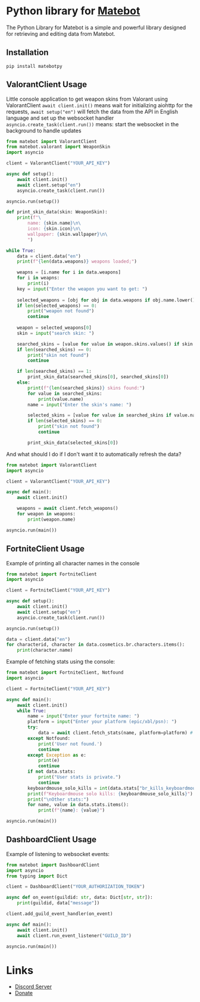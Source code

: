# Python library for [Matebot](https://matebot.xyz)
The Python Library for Matebot is a simple and powerful library designed for retrieving and editing data from Matebot.

## Installation
```
pip install matebotpy
```

## ValorantClient Usage
Little console application to get weapon skins from Valorant using ValorantClient
`await client.init()` means wait for initializing aiohttp for the requests, `await setup("en")` will fetch the data from the API in English language and set up the websocket handler
`asyncio.create_task(client.run())` means: start the websocket in the background to handle updates
```py
from matebot import ValorantClient
from matebot.valorant import WeaponSkin
import asyncio

client = ValorantClient("YOUR_API_KEY")

async def setup():
    await client.init()
    await client.setup("en")
    asyncio.create_task(client.run())

asyncio.run(setup())

def print_skin_data(skin: WeaponSkin):
    print(f"\
        name: {skin.name}\n\
        icon: {skin.icon}\n\
        wallpaper: {skin.wallpaper}\n\
        ")

while True:
    data = client.data("en")
    print(f"{len(data.weapons)} weapons loaded;")

    weapns = [i.name for i in data.weapons]
    for i in weapns:
        print(i)
    key = input("Enter the weapon you want to get: ")
    
    selected_weapons = [obj for obj in data.weapons if obj.name.lower() == key.lower()]
    if len(selected_weapons) == 0:
        print("weapon not found")
        continue
    
    weapon = selected_weapons[0]
    skin = input("search skin: ")

    searched_skins = [value for value in weapon.skins.values() if skin.lower() in value.name.lower()]
    if len(searched_skins) == 0:
        print("skin not found")
        continue

    if len(searched_skins) == 1:
        print_skin_data(searched_skins[0], searched_skins[0])
    else:
        print(f"{len(searched_skins)} skins found:")
        for value in searched_skins:
            print(value.name)
        name = input("Enter the skin's name: ")

        selected_skins = [value for value in searched_skins if value.name.lower() == name.lower()]
        if len(selected_skins) == 0:
            print("skin not found")
            continue

        print_skin_data(selected_skins[0])
```

And what should I do if I don't want it to automatically refresh the data?
```py
from matebot import ValorantClient
import asyncio

client = ValorantClient("YOUR_API_KEY")

async def main():
    await client.init()

    weapons = await client.fetch_weapons()
    for weapon in weapons:
        print(weapon.name)

asyncio.run(main())
```

## FortniteClient Usage
Example of printing all character names in the console
```py
from matebot import FortniteClient
import asyncio

client = FortniteClient("YOUR_API_KEY")

async def setup():
    await client.init()
    await client.setup("en")
    asyncio.create_task(client.run())

asyncio.run(setup())

data = client.data("en")
for characterid, character in data.cosmetics.br.characters.items():
    print(character.name)
```

Example of fetching stats using the console:
```py
from matebot import FortniteClient, Notfound
import asyncio

client = FortniteClient("YOUR_API_KEY")

async def main():
    await client.init()
    while True:
        name = input("Enter your fortnite name: ")
        platform = input("Enter your platform (epic/xbl/psn): ")
        try:
            data = await client.fetch_stats(name, platform=platform) # You can use start_time and end_time parameter
        except Notfound:
            print('User not found.')
            continue
        except Exception as e:
            print(e)
            continue
        if not data.stats:
            print("User stats is private.")
            continue
        keyboardmouse_solo_kills = int(data.stats["br_kills_keyboardmouse_m0_playlist_defaultsolo"]) if "br_kills_keyboardmouse_m0_playlist_defaultsolo" in data.stats.keys() else 0
        print(f"Keyboardmouse solo kills: {keyboardmouse_solo_kills}")
        print("\nOther stats:")
        for name, value in data.stats.items():
            print(f"{name}: {value}")

asyncio.run(main())
```

## DashboardClient Usage
Example of listening to websocket events:

```py
from matebot import DashboardClient
import asyncio
from typing import Dict

client = DashboardClient("YOUR_AUTHORIZATION_TOKEN")

async def on_event(guildid: str, data: Dict[str, str]):
    print(guildid, data["message"])

client.add_guild_event_handler(on_event)

async def main():
    await client.init()
    await client.run_event_listener("GUILD_ID")

asyncio.run(main())
```

# Links
- [Discord Server](https://dc.matebot.xyz/)
- [Donate](https://www.paypal.com/donate/?hosted_button_id=A4G73GWEWSHLU)